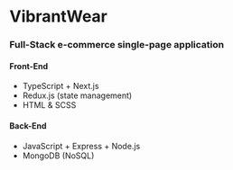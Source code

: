 # VibrantWear

### Full-Stack e-commerce single-page application

#### Front-End
- TypeScript + Next.js
- Redux.js (state management)
- HTML & SCSS

#### Back-End
- JavaScript + Express + Node.js
- MongoDB (NoSQL)
